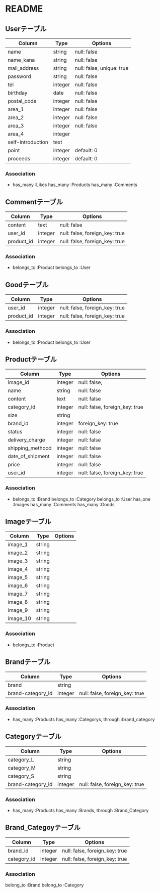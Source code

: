 # README

## Userテーブル
|Column|Type|Options|
|------|----|-------|
|name|string|null: false|
|name_kana|string|null: false|
|mail_address|string|null: false, unique: true|
|password|string|null: false|
|tel|integer|null: false|
|birthday|date|null: false|
|postal_code|integer|null: false|
|area_1|integer|null: false|
|area_2|integer|null: false|
|area_3|integer|null: false|
|area_4|integer||
|self-introduction|text||
|point|integer|default: 0|
|proceeds|integer|default: 0|
### Association
- has_many :Likes
  has_many :Products
  has_many :Comments


## Commentテーブル
|Column|Type|Options|
|------|----|-------|
|content|text|null: false|
|user_id|integer|null: false, foreign_key: true|
|product_id|integer|null: false, foreign_key: true|
### Association
- belongs_to :Product
  belongs_to :User


## Goodテーブル
|Column|Type|Options|
|------|----|-------|
|user_id|integer|null: false, foreign_key: true|
|product_id|integer|null: false, foreign_key: true|
### Association
- belongs_to :Product
  belongs_to :User


## Productテーブル
|Column|Type|Options|
|------|----|-------|
|image_id|integer|null: false,|
|name|string|null: false|
|content|text|null: false|
|category_id|integer|null: false, foreign_key: true|
|size|string||
|brand_id|integer|foreign_key: true|
|status|integer|null: false|
|delivery_charge|integer|null: false|
|shipping_methood|integer|null: false|
|date_of_shipment|integer|null: false|
|price|integer|null: false|
|user_id|integer|null: false, foreign_key: true|
### Association
- belongs_to :Brand
  belongs_to :Category
  belongs_to :User
  has_one :Images
  has_many :Comments
  has_many :Goods


## Imageテーブル
|Column|Type|Options|
|------|----|-------|
|image_1|string||
|image_2|string||
|image_3|string||
|image_4|string||
|image_5|string||
|image_6|string||
|image_7|string||
|image_8|string||
|image_9|string||
|image_10|string||
### Association
- belongs_to :Product


## Brandテーブル
|Column|Type|Options|
|------|----|-------|
|brand|string||
|brand-category_id|integer|null: false, foreign_key: true|
### Association
  - has_many :Products
    has_many :Categorys, through :brand_category


## Categoryテーブル
|Column|Type|Options|
|------|----|-------|
|category_L|string||
|category_M|string||
|category_S|string||
|brand-category_id|integer|null: false, foreign_key: true|
### Association
- has_many :Products
  has_many :Brands, through :Brand_Category
  

## Brand_Categoyテーブル
|Column|Type|Options|
|------|----|-------|
|brand_id|integer|null: false, foreign_key: true|
|category_id|integer|null: false, foreign_key: true|
### Association
  belong_to :Brand
  belong_to :Category
